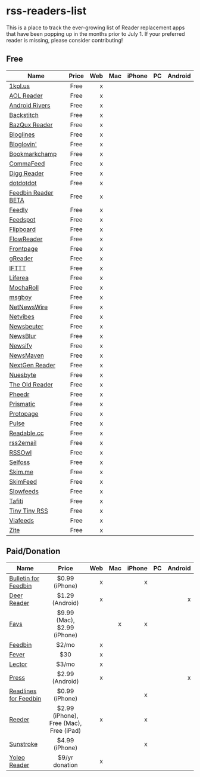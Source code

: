 # rss-readers-list

This is a place to track the ever-growing list of Reader replacement apps that have been popping up in the months prior to July 1. If your preferred reader is missing, please consider contributing!

## Free

| Name          | Price         | Web   | Mac   | iPhone | PC   | Android
| ------------- |:-------------:| -----:| -----:| -----:| -----:| -----:|
| [1kpl.us](https://1kpl.us) | Free | x | | | |
| [AOL Reader](http://reader.aol.com) | Free | x | | | | 
| [Android Rivers](http://rivers.silverkeytech.com) | Free | x | | | | 
| [Backstitch](http://backstit.ch) | Free | x | | | | 
| [BazQux Reader](https://bazqux.com) | Free | x | | | | 
| [Bloglines](http://www.bloglines.com) | Free | x | | | | 
| [Bloglovin'](http://www.bloglovin.com) | Free | x | | | | 
| [Bookmarkchamp](http://bookmarkchamp.com) | Free | x | | | | 
| [CommaFeed](https://www.commafeed.com) | Free | x | | | | 
| [Digg Reader](http://digg.com/reader) | Free | x | | | | 
| [dotdotdot](https://www.dotdotdot.me) | Free | x | | | | 
| [Feedbin Reader BETA](https://play.google.com/store/apps/details?id=com.neogb.feedbinreader) | Free | x | | | | 
| [Feedly](http://cloud.feedly.com) | Free | x | | | | 
| [Feedspot](http://www.feedspot.com) | Free | x | | | | 
| [Flipboard](http://flipboard.com) | Free | x | | | | 
| [FlowReader](http://flowreader.com) | Free | x | | | | 
| [Frontpage](http://www.frontpageapp.com) | Free | x | | | | 
| [gReader](http://www.greader.co) | Free | x | | | | 
| [IFTTT](https://ifttt.com) | Free | x | | | | 
| [Liferea](http://lzone.de/liferea) | Free | x | | | | 
| [MochaRoll](http://mocharoll.com) | Free | x | | | | 
| [msgboy](http://www.msgboy.com) | Free | x | | | | 
| [NetNewsWire](http://netnewswireapp.com) | Free | x | | | | 
| [Netvibes](http://www.netvibes.com) | Free | x | | | | 
| [Newsbeuter](http://www.newsbeuter.org) | Free | x | | | | 
| [NewsBlur](https://www.newsblur.com) | Free | x | | | | 
| [Newsify](http://newsify.co) | Free | x | | | | 
| [NewsMaven](http://beta.newsmaven.co) | Free | x | | | | 
| [NextGen Reader](http://nextmatters.com) | Free | x | | | | 
| [Nuesbyte](http://nuesbyte.com) | Free | x | | | | 
| [The Old Reader](http://theoldreader.com) | Free | x | | | | 
| [Pheedr](http://pheedr.net) | Free | x | | | | 
| [Prismatic](http://getprismatic.com) | Free | x | | | | 
| [Protopage](http://www.protopage.com) | Free | x | | | | 
| [Pulse](https://www.pulse.me) | Free | x | | | | 
| [Readable.cc](http://readable.cc) | Free | x | | | | 
| [rss2email](http://www.allthingsrss.com/rss2email) | Free | x | | | | 
| [RSSOwl](http://www.rssowl.org) | Free | x | | | | 
| [Selfoss](http://selfoss.aditu.de) | Free | x | | | | 
| [Skim.me](http://skim.me) | Free | x | | | | 
| [SkimFeed](http://skimfeed.com) | Free | x | | | | 
| [Slowfeeds](http://zoziapps.ch/slowfeeds) | Free | x | | | | 
| [Tafiti](http://www.tafitiapp.com/mx) | Free | x | | | | 
| [Tiny Tiny RSS](http://tt-rss.org/redmine/projects/tt-rss/wiki) | Free | x | | | | 
| [Viafeeds](http://viafeeds.com) | Free | x | | | | 
| [Zite](http://www.zite.com) | Free | x | | | | 

## Paid/Donation

| Name          | Price         | Web   | Mac   | iPhone | PC   | Android
| ------------- |:-------------:| -----:| -----:| -----:| -----:| -----:|
| [Bulletin for Feedbin](https://itunes.apple.com/us/app/bulletin-for-feedbin/id328547010) | $0.99 (iPhone) | x | | x | |
| [Deer Reader](https://play.google.com/store/apps/details?id=com.reindeercrafts.deerreader) | $1.29 (Android) | x | | | | x
| [Favs](http://www.favsapp.com) | $9.99 (Mac), $2.99 (iPhone) | | x | x | |
| [Feedbin](https://feedbin.me) | $2/mo | x | | | |
| [Fever](http://www.feedafever.com) | $30 | x | | | |
| [Lector](http://bealector.com) | $3/mo | x | | | |
| [Press](http://twentyfivesquares.com/press) | $2.99 (Android) | x | | | | x
| [Readlines for Feedbin](https://itunes.apple.com/us/app/readlines-for-feedbin/id416953125) | $0.99 (iPhone) | | | x | |
| [Reeder](http://reederapp.com) | $2.99 (iPhone), Free (Mac), Free (iPad) | x | | x | |
| [Sunstroke](https://goneeast.com/sunstroke) | $4.99 (iPhone) | | | x | |
| [Yoleo Reader](https://yoleoreader.com) | $9/yr donation | x | | | |
